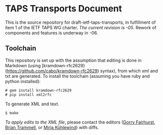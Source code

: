 # TAPS Transports Document

This is the source repository for draft-ietf-taps-transports, in fulfillment of item 1 of the IETF TAPS WG charter. *The current revision is -05*. Rework of components and features is underway in -06.

## Toolchain

This repository is set up with the assumption that editing is done in Markdown (using [kramdown-rfc2629}(https://github.com/cabo/kramdown-rfc2629) syntax), from which xml and txt are generated. To install the toolchain (assuming you have ruby and python installed):

```
# gem install kramdown-rfc2629
# pip install xml2rfc
```

To generate XML and text.

```
$ make
```


*To apply edits to the XML file*, please contact the editors ([Gorry Fairhurst](mailto:gorry@erg.abdn.ac.uk), [Brian Trammell](mailto:ietf@trammell.ch), or [Mirja Kühlewind](mailto:mirjak@tik.ee.ethz.ch)) with diffs.
